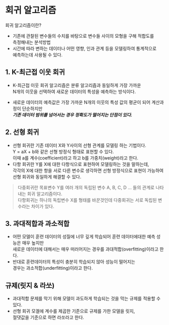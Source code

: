 # 회귀 알고리즘

회귀 알고리즘이란?
- 기존에 관찰된 변수들의 수치를 바탕으로 변수들 사이의 모형을 구해 적합도를 <br>측정해내는 분석방법
- 시간에 따라 변하는 데이터나 어떤 영향, 인과 관계 등을 모델링하여 통계적으로<br> 예측하는데 사용될 수 있다.


## 1. K-최근접 이웃 회귀

- K-최근접 이웃 회귀 알고리즘은 분류 알고리즘과 동일하게 가장 가까운<br> 
N개의 이웃을 선택하여 새로운 데이터의 특성을 예측하는 방식이다.

- 새로운 데이터의 예측값은 가장 가까운 N개의 이웃의 특성 값의 평균이 되어 계산과정이 단순하지만 <br>
***기존 데이터 범위를 넘어서는 경우 정확도가 떨어지는 단점이 있다.***

## 2. 선형 회귀

- 선형 회귀란 기존 데이터 X와 Y사이의 선형 관계를 모델링 하는 기법이다.<br>
Y = aX + b와 같은 선형 방정식 형태로 표현할 수 있다.<br>
이때 a를 계수(coefficient)라고 하고 b를 가중치(weight)라고 한다.
- 다항 회귀란 Y를 X에 대한 다항식으로 표현하여 모델링하는 것을 말하는데,<br>
각각의 X에 대한 항을 서로 다른 변수로 생각하면 선형 방정식으로 표현이 가능하여<br>
선형 회귀와 동일하게 해결할 수 있다.

> 다중회귀란 목표변수 Y를 여러 개의 독립된 변수 A, B, C, D ... 들의 관계로 나타내는 회귀 알고리즘이다.<br>
다항회귀는 하나의 독립변수 X를 형태를 바꾼것인데 다중회귀는 서로 독립된 변수라는 차이가 있다.

## 3. 과대적합과 과소적합

- 어떤 모델이 훈련 데이터의 성질에 너무 깊게 학습되어 훈련 데이터에대한 예측 성능은 매우 높지만<br>
새로운 데이터에 대해서는 매우 떠러어지는 경우를 과대적합(overfitting)이라고 한다.
- 반대로 훈련데이터의 특성이 충분히 학습되지 않아 성능이 떨어지는<br>
경우는 과소적합(underfitting)이라고 한다.

## 규제(릿지 & 라쏘)

- 과대적합 문제를 막기 위해 모델이 과도하게 학습되는 것을 막는 규제를 적용할 수 있다.
- 선형 회귀 모겔에 계수를 제곱한 기준으로 규제를 가한 모델을 릿지,<br>
절댓값을 기준으로 하면 라쏘라고 한다.